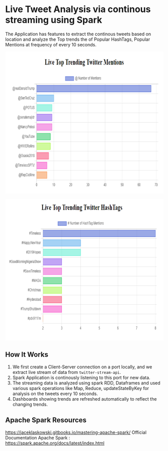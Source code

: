 # Live Tweet Analysis via continous streaming using Spark

The Application has features to extract the continous tweets based on location and analyze the Top trends the of Popular HashTags, Popular Mentions at frequency of every 10 seconds.

<p align="center">
  <img src="./@mentions_large.PNG" alt="Live Popular Mentions"
       width="654" height="450">
</p>


<p align="center">
  <img src="./tagsmentions.PNG" alt="Live Popular HashTags"
       width="654" height="450">
</p>


## How It Works
1. We first create a Client-Server connection on a port locally, and we extract live stream of data from `twitter-stream-api`.
2. Spark Application is continously listening to this port for new data.
3. The streaming data is analyzed using spark RDD, Dataframes and used various spark operations like Map, Reduce, updateStateByKey for analysis on the tweets every 10 seconds.
4. Dashboards showing trends are refreshed automatically to reflect the changing trends.


## Apache Spark Resources
https://jaceklaskowski.gitbooks.io/mastering-apache-spark/
Official Documentation Apache Spark : https://spark.apache.org/docs/latest/index.html
